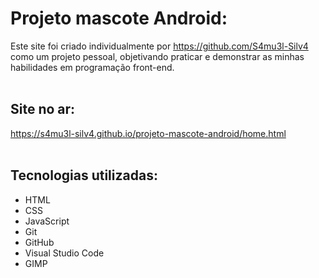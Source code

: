 # Projeto mascote Android:

  Este site foi criado individualmente por https://github.com/S4mu3l-Silv4 como um projeto pessoal, objetivando praticar e demonstrar as minhas habilidades em programação front-end.
  <br>
  <br>
## Site no ar:

  https://s4mu3l-silv4.github.io/projeto-mascote-android/home.html
  <br>
  <br>
## Tecnologias utilizadas:

  - HTML
  - CSS
  - JavaScript
  - Git
  - GitHub
  - Visual Studio Code
  - GIMP
